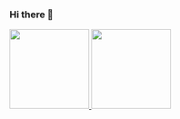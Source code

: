 ### Hi there 👋

 <div>
  <a href="https://github.com/rromulos">
  <img height="140em" src="https://github-readme-stats.vercel.app/api?username=rromulos&show_icons=true&theme=gotham&include_all_commits=true&count_private=true"/>
  <img height="140em" src="https://github-readme-stats.vercel.app/api/top-langs/?username=rromulos&layout=compact&langs_count=7&theme=gotham"/>
</div>